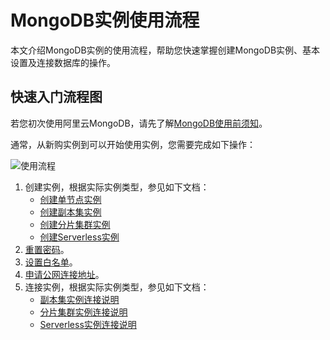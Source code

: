 # MongoDB实例使用流程

本文介绍MongoDB实例的使用流程，帮助您快速掌握创建MongoDB实例、基本设置及连接数据库的操作。

## 快速入门流程图

若您初次使用阿里云MongoDB，请先了解[MongoDB使用前须知](/intl.zh-CN/快速入门/使用前须知.md)。

通常，从新购实例到可以开始使用实例，您需要完成如下操作：

![使用流程](https://static-aliyun-doc.oss-accelerate.aliyuncs.com/assets/img/zh-CN/9394087951/p13100.png)

1.  创建实例，根据实际实例类型，参见如下文档：
    -   [创建单节点实例](/intl.zh-CN/快速入门/创建实例/创建单节点实例.md)
    -   [创建副本集实例](/intl.zh-CN/快速入门/创建实例/创建副本集实例.md)
    -   [创建分片集群实例](/intl.zh-CN/快速入门/创建实例/创建分片集群实例.md)
    -   [创建Serverless实例]()
2.  [重置密码](/intl.zh-CN/快速入门/重置密码.md)。
3.  [设置白名单](/intl.zh-CN/快速入门/设置白名单.md)。
4.  [申请公网连接地址](/intl.zh-CN/快速入门/申请公网连接地址.md)。
5.  连接实例，根据实际实例类型，参见如下文档：
    -   [副本集实例连接说明]()
    -   [分片集群实例连接说明]()
    -   [Serverless实例连接说明]()

